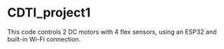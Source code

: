 # CDTI_project1
This code controls 2 DC motors with 4 flex sensors, using an ESP32 and built-in Wi-Fi connection. 
